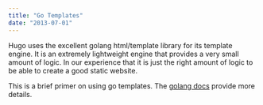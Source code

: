```yaml
---
title: "Go Templates"
date: "2013-07-01"
---
```


Hugo uses the excellent golang html/template library for its template engine.
It is an extremely lightweight engine that provides a very small amount of
logic. In our experience that it is just the right amount of logic to be able to
create a good static website.

This is a brief primer on using go templates. The [golang
docs](http://golang.org/pkg/html/template/) provide more details.




